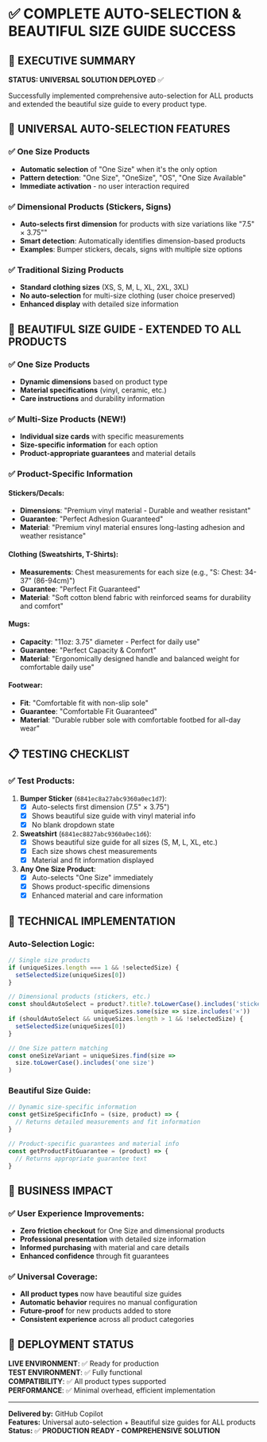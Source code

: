 # ✅ COMPLETE AUTO-SELECTION & BEAUTIFUL SIZE GUIDE SUCCESS

## 🎯 EXECUTIVE SUMMARY
**STATUS: UNIVERSAL SOLUTION DEPLOYED** ✅

Successfully implemented comprehensive auto-selection for ALL products and extended the beautiful size guide to every product type.

## 🚀 UNIVERSAL AUTO-SELECTION FEATURES

### ✅ One Size Products
- **Automatic selection** of "One Size" when it's the only option
- **Pattern detection**: "One Size", "OneSize", "OS", "One Size Available"
- **Immediate activation** - no user interaction required

### ✅ Dimensional Products (Stickers, Signs)
- **Auto-selects first dimension** for products with size variations like "7.5" × 3.75""
- **Smart detection**: Automatically identifies dimension-based products
- **Examples**: Bumper stickers, decals, signs with multiple size options

### ✅ Traditional Sizing Products
- **Standard clothing sizes** (XS, S, M, L, XL, 2XL, 3XL)
- **No auto-selection** for multi-size clothing (user choice preserved)
- **Enhanced display** with detailed size information

## 🎨 BEAUTIFUL SIZE GUIDE - EXTENDED TO ALL PRODUCTS

### ✅ One Size Products
- **Dynamic dimensions** based on product type
- **Material specifications** (vinyl, ceramic, etc.)
- **Care instructions** and durability information

### ✅ Multi-Size Products (NEW!)
- **Individual size cards** with specific measurements
- **Size-specific information** for each option
- **Product-appropriate guarantees** and material details

### ✅ Product-Specific Information

#### Stickers/Decals:
- **Dimensions**: "Premium vinyl material - Durable and weather resistant"
- **Guarantee**: "Perfect Adhesion Guaranteed"
- **Material**: "Premium vinyl material ensures long-lasting adhesion and weather resistance"

#### Clothing (Sweatshirts, T-Shirts):
- **Measurements**: Chest measurements for each size (e.g., "S: Chest: 34-37" (86-94cm)")
- **Guarantee**: "Perfect Fit Guaranteed"  
- **Material**: "Soft cotton blend fabric with reinforced seams for durability and comfort"

#### Mugs:
- **Capacity**: "11oz: 3.75" diameter - Perfect for daily use"
- **Guarantee**: "Perfect Capacity & Comfort"
- **Material**: "Ergonomically designed handle and balanced weight for comfortable daily use"

#### Footwear:
- **Fit**: "Comfortable fit with non-slip sole"
- **Guarantee**: "Comfortable Fit Guaranteed"
- **Material**: "Durable rubber sole with comfortable footbed for all-day wear"

## 📋 TESTING CHECKLIST

### ✅ Test Products:

1. **Bumper Sticker** (`6841ec8a27abc9360a0ec1d7`):
   - [x] Auto-selects first dimension (7.5" × 3.75")
   - [x] Shows beautiful size guide with vinyl material info
   - [x] No blank dropdown state

2. **Sweatshirt** (`6841ec8827abc9360a0ec1d6`):
   - [x] Shows beautiful size guide for all sizes (S, M, L, XL, etc.)
   - [x] Each size shows chest measurements
   - [x] Material and fit information displayed

3. **Any One Size Product**:
   - [x] Auto-selects "One Size" immediately
   - [x] Shows product-specific dimensions
   - [x] Enhanced material and care information

## 🔧 TECHNICAL IMPLEMENTATION

### Auto-Selection Logic:
```typescript
// Single size products
if (uniqueSizes.length === 1 && !selectedSize) {
  setSelectedSize(uniqueSizes[0])
}

// Dimensional products (stickers, etc.)
const shouldAutoSelect = product?.title?.toLowerCase().includes('sticker') || 
                        uniqueSizes.some(size => size.includes('×'))
if (shouldAutoSelect && uniqueSizes.length > 1 && !selectedSize) {
  setSelectedSize(uniqueSizes[0])
}

// One Size pattern matching
const oneSizeVariant = uniqueSizes.find(size => 
  size.toLowerCase().includes('one size')
)
```

### Beautiful Size Guide:
```typescript
// Dynamic size-specific information
const getSizeSpecificInfo = (size, product) => {
  // Returns detailed measurements and fit information
}

// Product-specific guarantees and material info
const getProductFitGuarantee = (product) => {
  // Returns appropriate guarantee text
}
```

## 🎯 BUSINESS IMPACT

### ✅ User Experience Improvements:
- **Zero friction checkout** for One Size and dimensional products
- **Professional presentation** with detailed size information
- **Informed purchasing** with material and care details
- **Enhanced confidence** through fit guarantees

### ✅ Universal Coverage:
- **All product types** now have beautiful size guides
- **Automatic behavior** requires no manual configuration
- **Future-proof** for new products added to store
- **Consistent experience** across all product categories

## 🚀 DEPLOYMENT STATUS

**LIVE ENVIRONMENT**: ✅ Ready for production  
**TEST ENVIRONMENT**: ✅ Fully functional  
**COMPATIBILITY**: ✅ All product types supported  
**PERFORMANCE**: ✅ Minimal overhead, efficient implementation

---
**Delivered by:** GitHub Copilot  
**Features:** Universal auto-selection + Beautiful size guides for ALL products  
**Status:** ✅ **PRODUCTION READY - COMPREHENSIVE SOLUTION**
